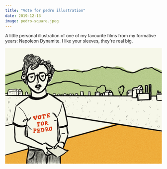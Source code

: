 ```yaml
---
title: "Vote for pedro illustration"
date: 2019-12-13
image: pedro-square.jpeg
---
```


A little personal illustration of one of my favourite films from my formative years: Napoleon Dynamite. I like your sleeves, they're real big.

![Napoleon dynamite vote for pedro illustration](pedro-landscape.jpeg)